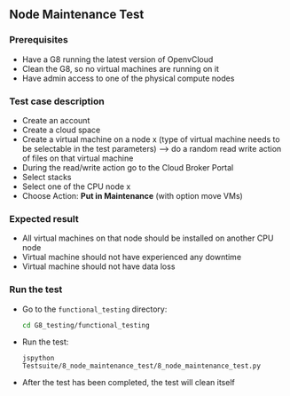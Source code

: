 ## Node Maintenance Test

### Prerequisites
- Have a G8 running the latest version of OpenvCloud
- Clean the G8, so no virtual machines are running on it
- Have admin access to one of the physical compute nodes

### Test case description
- Create an account
- Create a cloud space
- Create a virtual machine on a node x (type of virtual machine needs to be selectable in the test parameters) --> do a random read write action of files on that virtual machine
- During the read/write action go to the Cloud Broker Portal
- Select stacks
- Select one of the CPU node x
- Choose Action: **Put in Maintenance** (with option move VMs)

### Expected result
- All virtual machines on that node should be installed on another CPU node
- Virtual machine should not have experienced any downtime
- Virtual machine should not have data loss

### Run the test
- Go to the `functional_testing` directory:
  ```bash
  cd G8_testing/functional_testing
  ```
  
- Run the test:
  ```
  jspython Testsuite/8_node_maintenance_test/8_node_maintenance_test.py
  ```

- After the test has been completed, the test will clean itself